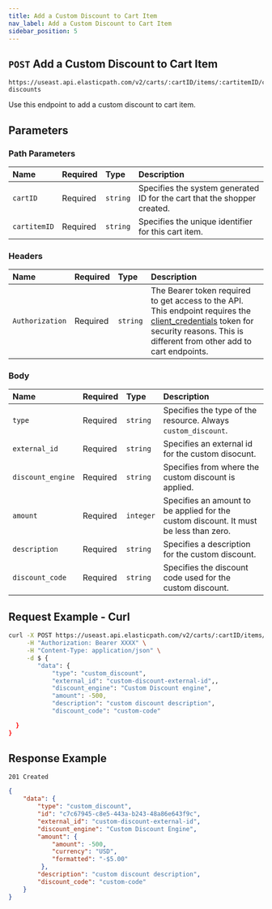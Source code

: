 ```yaml
---
title: Add a Custom Discount to Cart Item
nav_label: Add a Custom Discount to Cart Item
sidebar_position: 5
---
```


## `POST` Add a Custom Discount to Cart Item

```http
https://useast.api.elasticpath.com/v2/carts/:cartID/items/:cartitemID/custom-discounts
```

Use this endpoint to add a custom discount to cart item.

## Parameters

### Path Parameters

| Name         | Required | Type     | Description                                                              |
|:-------------|:---------|:---------|:-------------------------------------------------------------------------|
| `cartID`     | Required | `string` | Specifies the system generated ID for the cart that the shopper created. |
| `cartitemID` | Required | `string` | Specifies the unique identifier for this cart item.                      |

### Headers

| Name                      | Required | Type     | Description                |
|:--------------------------|:---------|:---------|:---------------------------|
| `Authorization`           | Required | `string` | The Bearer token required to get access to the API. This endpoint requires the [client_credentials](/guides/Getting-Started/authentication/Tokens/client-credential-token) token for security reasons. This is different from other add to cart endpoints. |

### Body

| Name          | Required | Type     | Description                            |
|:--------------|:---------|:---------|:---------------------------------------|
| `type` | Required | `string` | Specifies the type of the resource. Always `custom_discount`. |
| `external_id` | Required | `string` | Specifies an external id for the custom disocunt. |
| `discount_engine` | Required | `string` | Specifies from where the custom discount is applied. |
| `amount`         | Required | `integer` | Specifies an amount to be applied for the custom discount. It must be less than zero. |
| `description`   | Required | `string` | Specifies a description for the custom discount. |
| `discount_code` | Required | `string` | Specifies the discount code used for the custom discount. |

## Request Example - Curl

```bash
curl -X POST https://useast.api.elasticpath.com/v2/carts/:cartID/items/:cartitemID/custom-discounts \
     -H "Authorization: Bearer XXXX" \
     -H "Content-Type: application/json" \
     -d $ {
        "data": {
            "type": "custom_discount",
            "external_id": "custom-discount-external-id",,
            "discount_engine": "Custom Discount engine",
            "amount": -500,
            "description": "custom discount description",
            "discount_code": "custom-code"

  }
}
```

## Response Example


`201 Created`

```json
{
    "data": {
        "type": "custom_discount",
        "id": "c7c67945-c8e5-443a-b243-48a86e643f9c",
        "external_id": "custom-discount-external-id",
        "discount_engine": "Custom Discount Engine",
        "amount": {
            "amount": -500,
            "currency": "USD",
            "formatted": "-$5.00"
         },
        "description": "custom discount description",
        "discount_code": "custom-code"
    }
}
```



